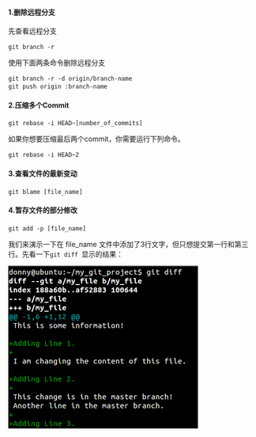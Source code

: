 #### 1.删除远程分支

先查看远程分支

```
git branch -r
```

使用下面两条命令删除远程分支

```
git branch -r -d origin/branch-name
git push origin :branch-name
```

#### 2.压缩多个Commit

```
git rebase -i HEAD~[number_of_commits]
```

如果你想要压缩最后两个commit，你需要运行下列命令。

```
git rebase -i HEAD~2
```

#### 3.查看文件的最新变动

```
git blame [file_name]
```

#### 4.暂存文件的部分修改

```
git add -p [file_name]
```

我们来演示一下在 file\_name 文件中添加了3行文字，但只想提交第一行和第三行。先看一下`git diff `显示的结果：

![](/assets/c3f16cfb-7009-4365-b128-ee2b55662f39.png)

